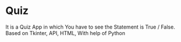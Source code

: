 # Quiz
It is a Quiz App in which You have to see the Statement is True / False. Based on Tkinter, API, HTML, With help of Python
